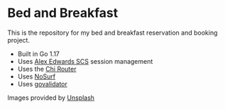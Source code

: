 # Bed and Breakfast

This is the repository for my bed and breakfast reservation and booking project.

- Built in Go 1.17
- Uses [Alex Edwards SCS](https://github.com/alexedwards/scs/v2) session management
- Uses the [Chi Router](https://github.com/go-chi/chi)
- Uses [NoSurf](https://github.com/justinas/nosur)
- Uses [govalidator](https://github.com/asaskevich/govalidator)

Images provided by [Unsplash](https://unsplash.com)

